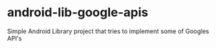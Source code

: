 android-lib-google-apis
==========================

Simple Android Library project that tries to implement some of Googles API's
